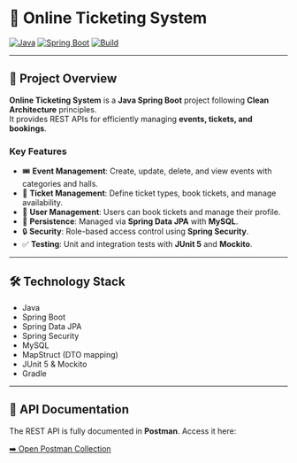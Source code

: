 # 🎫 Online Ticketing System

[![Java](https://img.shields.io/badge/Java-17-orange)](https://www.oracle.com/java/)
[![Spring Boot](https://img.shields.io/badge/Spring_Boot-3.4.4-brightgreen)](https://spring.io/projects/spring-boot)
[![Build](https://img.shields.io/badge/build-gradle-blue)](https://gradle.org/)

---

## 🚀 Project Overview

**Online Ticketing System** is a **Java Spring Boot** project following **Clean Architecture** principles.  
It provides REST APIs for efficiently managing **events, tickets, and bookings**.

### Key Features
- 🎟 **Event Management**: Create, update, delete, and view events with categories and halls.
- 🎫 **Ticket Management**: Define ticket types, book tickets, and manage availability.
- 👤 **User Management**: Users can book tickets and manage their profile.
- 💾 **Persistence**: Managed via **Spring Data JPA** with **MySQL**.
- 🔒 **Security**: Role-based access control using **Spring Security**.
- ✅ **Testing**: Unit and integration tests with **JUnit 5** and **Mockito**.

---

## 🛠 Technology Stack
- Java 
- Spring Boot
- Spring Data JPA
- Spring Security
- MySQL
- MapStruct (DTO mapping)
- JUnit 5 & Mockito
- Gradle

---

## 📖 API Documentation

The REST API is fully documented in **Postman**. Access it here:

[➡️ Open Postman Collection](https://www.postman.com/shafa-zeynalli/workspace/online-ticketing-system)
